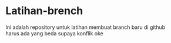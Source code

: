 # Latihan-brench
Ini adalah repository untuk latihan membuat branch baru di github<br>
harus ada yang beda supaya konflik oke

